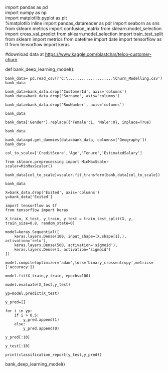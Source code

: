 import pandas as pd  
import numpy as np  
import matplotlib.pyplot as plt  
%matplotlib inline
import pandas_datareader as pdr
import seaborn as sns
from sklearn.metrics import confusion_matrix
from sklearn.model_selection import cross_val_predict
from sklearn.model_selection import train_test_split
from sklearn import metrics
from datetime import date
import tensorflow as tf
from tensorflow import keras


#download data at https://www.kaggle.com/blastchar/telco-customer-churn


def bank_deep_learning_model():
    
    bank_data= pd.read_csv(r'C:\....................\Churn_Modelling.csv')
    bank_data

    bank_data=bank_data.drop('CustomerId', axis='columns')
    bank_data=bank_data.drop('Surname', axis='columns')

    bank_data=bank_data.drop('RowNumber', axis='columns')

    bank_data

    bank_data['Gender'].replace({'Female':1, 'Male':0}, inplace=True)

    bank_data

    bank_data=pd.get_dummies(data=bank_data, columns=['Geography'])
    bank_data

    col_to_scale=['CreditScore','Age','Tenure','EstimatedSalary']

    from sklearn.preprocessing import MinMaxScaler
    scaler=MinMaxScaler()

    bank_data[col_to_scale]=scaler.fit_transform(bank_data[col_to_scale])

    bank_data

    X=bank_data.drop('Exited', axis='columns')
    y=bank_data['Exited']

    import tensorflow as tf
    from tensorflow import keras

    X_train, X_test, y_train, y_test = train_test_split(X, y, train_size=0.8, random_state=0)

    model=keras.Sequential([
        keras.layers.Dense(100, input_shape=(X.shape[1],), activation='relu'),
        keras.layers.Dense(500, activation='sigmoid'),
        keras.layers.Dense(1, activation='sigmoid')
    ])

    model.compile(optimizer='adam',loss='binary_crossentropy',metrics=['accuracy'])

    model.fit(X_train,y_train, epochs=100)

    model.evaluate(X_test,y_test)

    yp=model.predict(X_test)

    y_pred=[]

    for i in yp:
        if i > 0.5:
            y_pred.append(1)
        else:
            y_pred.append(0)

    y_pred[:10]  

    y_test[:10]

    print(classification_report(y_test,y_pred))

bank_deep_learning_model()
